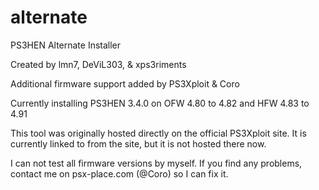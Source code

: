 # alternate
PS3HEN Alternate Installer

Created by lmn7, DeViL303, & xps3riments

Additional firmware support added by PS3Xploit & Coro

Currently installing PS3HEN 3.4.0 on OFW 4.80 to 4.82 and HFW 4.83 to 4.91

This tool was originally hosted directly on the official PS3Xploit site. It is currently linked to from the site, but it is not hosted there now.

I can not test all firmware versions by myself. If you find any problems, contact me on psx-place.com (@Coro) so I can fix it.
